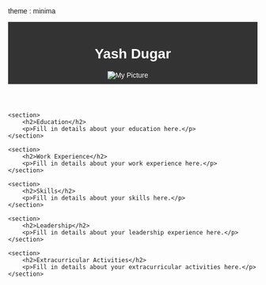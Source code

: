 theme : minima
<html>
<head>
	<title>My Resume</title>
	<style>
		/* Add some basic styles to improve the look of the page */
		body {
			font-family: Arial, sans-serif;
			margin: 0;
		}
		header {
			background-color: #333;
			color: #fff;
			text-align: center;
			padding: 10px;
		}
		img {
			max-width: 190px;
			height: auto;
			margin-right: 20px;
		}
		section {
			padding: 20px;
			margin: 20px;
			background-color: #f1f1f1;
		}
		h2 {
			margin-top: 0;
		}
	</style>
</head>
<body>
	<header>
		<h1>Yash Dugar</h1>
		<img src="https://www.cmu.edu/mcs/grad/programs/ms-data-analytics/imgs/2023-msdas-class-photos/dugar-yash.jpg" alt="My Picture">
	</header>

	<section>
		<h2>Education</h2>
		<p>Fill in details about your education here.</p>
	</section>

	<section>
		<h2>Work Experience</h2>
		<p>Fill in details about your work experience here.</p>
	</section>

	<section>
		<h2>Skills</h2>
		<p>Fill in details about your skills here.</p>
	</section>

	<section>
		<h2>Leadership</h2>
		<p>Fill in details about your leadership experience here.</p>
	</section>

	<section>
		<h2>Extracurricular Activities</h2>
		<p>Fill in details about your extracurricular activities here.</p>
	</section>
</body>
</html>
